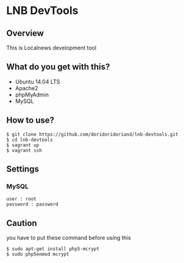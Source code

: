 # LNB DevTools

## Overview
This is Localnews development tool

## What do you get with this?

- Ubuntu 14.04 LTS
- Apache2
- phpMyAdmin
- MySQL

## How to use?

```
$ git clone https://github.com/doridoridoriand/lnb-devtools.git
$ cd lnb-devtools
$ vagrant up
$ vagrant ssh
```

## Settings
### MySQL

```
user : root
password : password
```

## Caution
you have to put these command before using this

```
$ sudo apt-get install php5-mcrypt
$ sudo php5enmod mcrypt
```
